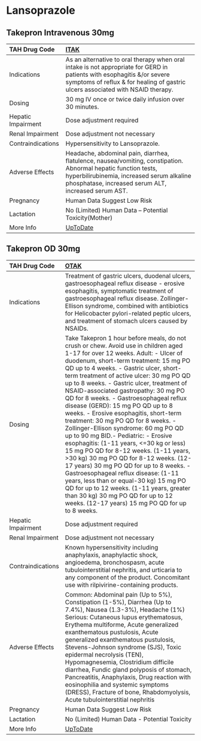 # Lansoprazole

## Takepron Intravenous 30mg

| TAH Drug Code      | [ITAK](https://www.tahsda.org.tw/drugs/hissearch.php?drug_code=ITAK)                                                                                                                                                |
|:-------------------|:--------------------------------------------------------------------------------------------------------------------------------------------------------------------------------------------------------------------|
| Indications        | As an alternative to oral therapy when oral intake is not appropriate for GERD in patients with esophagitis &/or severe symptoms of reflux & for healing of gastric ulcers associated with NSAID therapy.           |
| Dosing             | 30 mg IV once or twice daily infusion over 30 minutes.                                                                                                                                                              |
| Hepatic Impairment | Dose adjustment required                                                                                                                                                                                            |
| Renal Impairment   | Dose adjustment not necessary                                                                                                                                                                                       |
| Contraindications  | Hypersensitivity to Lansoprazole.                                                                                                                                                                                   |
| Adverse Effects    | Headache, abdominal pain, diarrhea, flatulence, nausea/vomiting, constipation. Abnormal hepatic function tests, hyperbilirubinemia, increased serum alkaline phosphatase, increased serum ALT, increased serum AST. |
| Pregnancy          | Human Data Suggest Low Risk                                                                                                                                                                                         |
| Lactation          | No (Limited) Human Data – Potential Toxicity(Mother)                                                                                                                                                                |
| More Info          | [UpToDate](https://www.uptodate.com/contents/lansoprazole-drug-information)                                                                                                                                         |

## Takepron OD 30mg

| TAH Drug Code      | [OTAK](https://www.tahsda.org.tw/drugs/hissearch.php?drug_code=OTAK)                                                                                                                                                                                                                                                                                                                                                                                                                                                                                                                                                                                                                                                                                                                                                                                                                                                                                                                     |
|:-------------------|:-----------------------------------------------------------------------------------------------------------------------------------------------------------------------------------------------------------------------------------------------------------------------------------------------------------------------------------------------------------------------------------------------------------------------------------------------------------------------------------------------------------------------------------------------------------------------------------------------------------------------------------------------------------------------------------------------------------------------------------------------------------------------------------------------------------------------------------------------------------------------------------------------------------------------------------------------------------------------------------------|
| Indications        | Treatment of gastric ulcers, duodenal ulcers, gastroesophageal reflux disease - erosive esophagitis, symptomatic treatment of gastroesophageal reflux disease. Zollinger-Ellison syndrome, combined with antibiotics for Helicobacter pylori-related peptic ulcers, and treatment of stomach ulcers caused by NSAIDs.                                                                                                                                                                                                                                                                                                                                                                                                                                                                                                                                                                                                                                                                    |
| Dosing             | Take Takepron 1 hour before meals, do not crush or chew. Avoid use in children aged 1-17 for over 12 weeks. Adult: - Ulcer of duodenum, short-term treatment: 15 mg PO QD up to 4 weeks. - Gastric ulcer, short-term treatment of active ulcer: 30 mg PO QD up to 8 weeks. - Gastric ulcer, treatment of NSAID-associated gastropathy: 30 mg PO QD for 8 weeks. - Gastroesophageal reflux disease (GERD): 15 mg PO QD up to 8 weeks. - Erosive esophagitis, short-term treatment: 30 mg PO QD for 8 weeks. - Zollinger-Ellison syndrome: 60 mg PO QD up to 90 mg BID.- Pediatric: - Erosive esophagitis: (1-11 years, <=30 kg or less) 15 mg PO QD for 8-12 weeks. (1-11 years, >30 kg) 30 mg PO QD for 8-12 weeks. (12-17 years) 30 mg PO QD for up to 8 weeks. - Gastroesophageal reflux disease: (1-11 years, less than or equal-30 kg) 15 mg PO QD for up to 12 weeks. (1-11 years, greater than 30 kg) 30 mg PO QD for up to 12 weeks. (12-17 years) 15 mg PO QD for up to 8 weeks. |
| Hepatic Impairment | Dose adjustment required                                                                                                                                                                                                                                                                                                                                                                                                                                                                                                                                                                                                                                                                                                                                                                                                                                                                                                                                                                 |
| Renal Impairment   | Dose adjustment not necessary                                                                                                                                                                                                                                                                                                                                                                                                                                                                                                                                                                                                                                                                                                                                                                                                                                                                                                                                                            |
| Contraindications  | Known hypersensitivity including anaphylaxis, anaphylactic shock, angioedema, bronchospasm, acute tubulointerstitial nephritis, and urticaria to any component of the product. Concomitant use with rilpivirine-containing products.                                                                                                                                                                                                                                                                                                                                                                                                                                                                                                                                                                                                                                                                                                                                                     |
| Adverse Effects    | Common: Abdominal pain (Up to 5%), Constipation (1-5%), Diarrhea (Up to 7.4%), Nausea (1.3-3%), Headache (1%) Serious: Cutaneous lupus erythematosus, Erythema multiforme, Acute generalized exanthematous pustulosis, Acute generalized exanthematous pustulosis, Stevens-Johnson syndrome (SJS), Toxic epidermal necrolysis (TEN), Hypomagnesemia, Clostridium difficile diarrhea, Fundic gland polyposis of stomach, Pancreatitis, Anaphylaxis, Drug reaction with eosinophilia and systemic symptoms (DRESS), Fracture of bone, Rhabdomyolysis, Acute tubulointerstitial nephritis                                                                                                                                                                                                                                                                                                                                                                                                   |
| Pregnancy          | Human Data Suggest Low Risk                                                                                                                                                                                                                                                                                                                                                                                                                                                                                                                                                                                                                                                                                                                                                                                                                                                                                                                                                              |
| Lactation          | No (Limited) Human Data - Potential Toxicity                                                                                                                                                                                                                                                                                                                                                                                                                                                                                                                                                                                                                                                                                                                                                                                                                                                                                                                                             |
| More Info          | [UpToDate](https://www.uptodate.com/contents/lansoprazole-drug-information)                                                                                                                                                                                                                                                                                                                                                                                                                                                                                                                                                                                                                                                                                                                                                                                                                                                                                                              |

